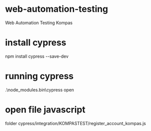 # web-automation-testing
Web Automation Testing Kompas

# install cypress
npm install cypress --save-dev

# running cypress
.\node_modules\.bin\cypress open

# open file javascript
folder cypress/integration/KOMPASTEST/register_account_kompas.js
